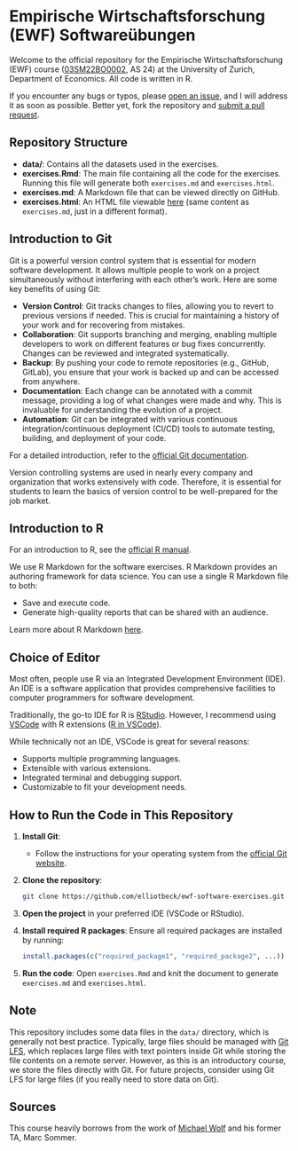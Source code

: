 # Empirische Wirtschaftsforschung (EWF) Softwareübungen

Welcome to the official repository for the Empirische Wirtschaftsforschung (EWF) course
([03SM22BO0002](https://studentservices.uzh.ch/uzh/anonym/vvz/?sap-language=DE&sap-ui-language=DE#/details/2024/003/SM/51110326/50000003/Wirtschaftswissenschaftliche%2520Fakult%25C3%25A4t/51085509/Bachelor%2520of%2520Arts%2520UZH%2520in%2520Wirtschaftswissenschaften%2520(RVO22)/51087264), AS 24) at the University of Zurich, Department of Economics. All code is written in R.

If you encounter any bugs or typos, please 
[open an issue](https://docs.github.com/en/issues/tracking-your-work-with-issues/creating-an-issue),
 and I will address it as soon as possible. Better yet, fork the repository and 
 [submit a pull request](https://docs.github.com/en/pull-requests/collaborating-with-pull-requests/proposing-changes-to-your-work-with-pull-requests/creating-a-pull-request-from-a-fork).

## Repository Structure
- **data/**: Contains all the datasets used in the exercises.
- **exercises.Rmd**: The main file containing all the code for the exercises. Running this file 
will generate both `exercises.md` and `exercises.html`.
- **exercises.md**: A Markdown file that can be viewed directly on GitHub.
- **exercises.html**: An HTML file viewable [here](https://html-preview.github.io/?url=https://github.com/elliotbeck/ewf-software-exercises/blob/main/exercises.html) (same content as `exercises.md`, just in a different format).

## Introduction to Git
Git is a powerful version control system that is essential for modern software development. 
It allows multiple people to work on a project simultaneously without interfering with each other’s 
work. Here are some key benefits of using Git:

- **Version Control**: Git tracks changes to files, allowing you to revert to previous versions 
if needed. This is crucial for maintaining a history of your work and for recovering from mistakes.
- **Collaboration**: Git supports branching and merging, enabling multiple developers to work on 
different features or bug fixes concurrently. Changes can be reviewed and integrated systematically.
- **Backup**: By pushing your code to remote repositories (e.g., GitHub, GitLab), you ensure that 
your work is backed up and can be accessed from anywhere.
- **Documentation**: Each change can be annotated with a commit message, providing a log of what 
changes were made and why. This is invaluable for understanding the evolution of a project.
- **Automation**: Git can be integrated with various continuous integration/continuous deployment 
(CI/CD) tools to automate testing, building, and deployment of your code.

For a detailed introduction, refer to the [official Git documentation](https://git-scm.com/doc).

Version controlling systems are used in nearly every company and organization that works extensively 
with code. Therefore, it is essential for students to learn the basics of version control to be 
well-prepared for the job market.

## Introduction to R
For an introduction to R, see the 
[official R manual](https://cran.r-project.org/doc/manuals/r-release/R-intro.pdf).

We use R Markdown for the software exercises. R Markdown provides an authoring framework for data 
science. You can use a single R Markdown file to both:
- Save and execute code.
- Generate high-quality reports that can be shared with an audience.

Learn more about R Markdown [here](https://rmarkdown.rstudio.com/lesson-1.html).

## Choice of Editor
Most often, people use R via an Integrated Development Environment (IDE). An IDE is a software 
application that provides comprehensive facilities to computer programmers for software development. 

Traditionally, the go-to IDE for R is [RStudio](https://posit.co/download/rstudio-desktop/).
However, I recommend using [VSCode](https://code.visualstudio.com/download) with R extensions ([R in VSCode](https://code.visualstudio.com/docs/languages/r)). 

While technically not an IDE, VSCode is great for several reasons:
- Supports multiple programming languages.
- Extensible with various extensions.
- Integrated terminal and debugging support.
- Customizable to fit your development needs.

## How to Run the Code in This Repository
1. **Install Git**:
   - Follow the instructions for your operating system from the [official Git website](https://git-scm.com/book/en/v2/Getting-Started-Installing-Git).
   
2. **Clone the repository**:
   ```bash
   git clone https://github.com/elliotbeck/ewf-software-exercises.git
   ```
   
3. **Open the project** in your preferred IDE (VSCode or RStudio).

4. **Install required R packages**:
   Ensure all required packages are installed by running:
   ```R
   install.packages(c("required_package1", "required_package2", ...))
   ```
   
5. **Run the code**:
   Open `exercises.Rmd` and knit the document to generate `exercises.md` and `exercises.html`.

## Note
This repository includes some data files in the `data/` directory, which is generally not best
practice. Typically, large files should be managed with [Git LFS](https://git-lfs.com), which
replaces large files with text pointers inside Git while storing the file contents on a remote
server. However, as this is an introductory course, we store the files directly with Git. For future
projects, consider using Git LFS for large files (if you really need to store data on Git).

## Sources
This course heavily borrows from the work of 
[Michael Wolf](https://www.econ.uzh.ch/en/people/faculty/wolf.html) and his former TA, Marc Sommer.